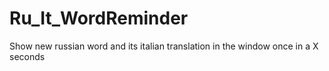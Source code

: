 # Ru_It_WordReminder
Show new russian word and its italian translation in the window once in a X seconds 
